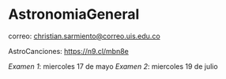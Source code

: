 # AstronomiaGeneral

correo: christian.sarmiento@correo.uis.edu.co

AstroCanciones: https://n9.cl/mbn8e

*Examen 1*: miercoles 17 de mayo
*Examen 2*: miercoles 19 de julio
